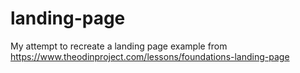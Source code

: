 # landing-page
My attempt to recreate a landing page example from https://www.theodinproject.com/lessons/foundations-landing-page
